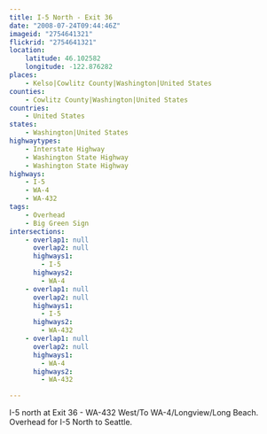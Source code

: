 ```yaml
---
title: I-5 North - Exit 36
date: "2008-07-24T09:44:46Z"
imageid: "2754641321"
flickrid: "2754641321"
location:
    latitude: 46.102582
    longitude: -122.876282
places:
    - Kelso|Cowlitz County|Washington|United States
counties:
    - Cowlitz County|Washington|United States
countries:
    - United States
states:
    - Washington|United States
highwaytypes:
    - Interstate Highway
    - Washington State Highway
    - Washington State Highway
highways:
    - I-5
    - WA-4
    - WA-432
tags:
    - Overhead
    - Big Green Sign
intersections:
    - overlap1: null
      overlap2: null
      highways1:
        - I-5
      highways2:
        - WA-4
    - overlap1: null
      overlap2: null
      highways1:
        - I-5
      highways2:
        - WA-432
    - overlap1: null
      overlap2: null
      highways1:
        - WA-4
      highways2:
        - WA-432

---
```

I-5 north at Exit 36 - WA-432 West/To WA-4/Longview/Long Beach.  Overhead for I-5 North to Seattle.